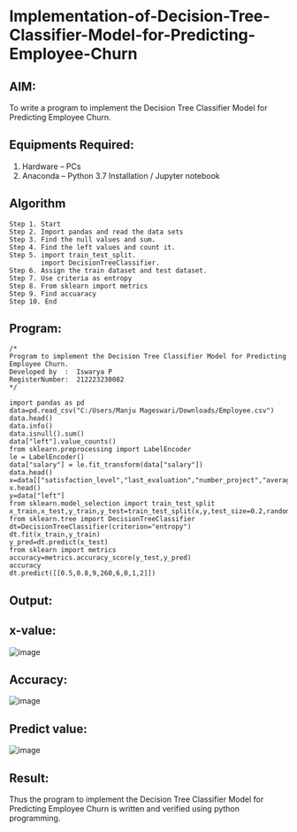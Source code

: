 # Implementation-of-Decision-Tree-Classifier-Model-for-Predicting-Employee-Churn

## AIM:
To write a program to implement the Decision Tree Classifier Model for Predicting Employee Churn.

## Equipments Required:
1. Hardware – PCs
2. Anaconda – Python 3.7 Installation / Jupyter notebook

## Algorithm
```
Step 1. Start
Step 2. Import pandas and read the data sets
Step 3. Find the null values and sum.
Step 4. Find the left values and count it.
Step 5. import train_test_split.
        import DecisionTreeClassifier.
Step 6. Assign the train dataset and test dataset.
Step 7. Use criteria as entropy
Step 8. From sklearn import metrics
Step 9. Find accuaracy        
Step 10. End
```
## Program:
```
/*
Program to implement the Decision Tree Classifier Model for Predicting Employee Churn.
Developed by  :  Iswarya P
RegisterNumber:  212223230082
*/
```
```
import pandas as pd
data=pd.read_csv("C:/Users/Manju Mageswari/Downloads/Employee.csv")
data.head()
data.info()
data.isnull().sum()
data["left"].value_counts()
from sklearn.preprocessing import LabelEncoder
le = LabelEncoder()
data["salary"] = le.fit_transform(data["salary"])
data.head()
x=data[["satisfaction_level","last_evaluation","number_project","average_montly_hours","time_spend_company","Work_accident","promotion_last_5years","salary"]]
x.head()
y=data["left"]
from sklearn.model_selection import train_test_split
x_train,x_test,y_train,y_test=train_test_split(x,y,test_size=0.2,random_state=100)
from sklearn.tree import DecisionTreeClassifier
dt=DecisionTreeClassifier(criterion="entropy")
dt.fit(x_train,y_train)
y_pred=dt.predict(x_test)
from sklearn import metrics
accuracy=metrics.accuracy_score(y_test,y_pred)
accuracy
dt.predict([[0.5,0.8,9,260,6,0,1,2]])
```

## Output:
## x-value:
![image](https://github.com/user-attachments/assets/ddba6a6c-ee00-431a-bff6-3816b9f06824)



## Accuracy:
![image](https://github.com/user-attachments/assets/29496ea0-9c98-466c-ab07-fb204a461bcf)



## Predict value:
![image](https://github.com/user-attachments/assets/dbeddfb8-0c27-4fb7-a424-c59c90e5a1d1)



## Result:
Thus the program to implement the  Decision Tree Classifier Model for Predicting Employee Churn is written and verified using python programming.
